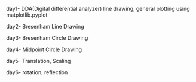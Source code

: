 day1- DDA(Digital differential analyzer) line drawing, general plotting using matplotlib.pyplot

day2- Bresenham Line Drawing

day3- Bresenham Circle Drawing

day4- Midpoint Circle Drawing

day5- Translation, Scaling

day6- rotation, reflection
